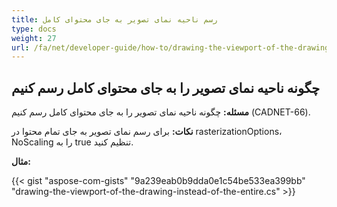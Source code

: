 ```yaml
---
title: رسم ناحیه نمای تصویر به جای محتوای کامل
type: docs
weight: 27
url: /fa/net/developer-guide/how-to/drawing-the-viewport-of-the-drawing-instead-of-the-entire content/ content/
---
```


## **چگونه ناحیه نمای تصویر را به جای محتوای کامل رسم کنیم**

**مسئله:** چگونه ناحیه نمای تصویر را به جای محتوای کامل رسم کنیم (CADNET-66).

**نکات:** برای رسم نمای تصویر به جای تمام محتوا در rasterizationOptions، NoScaling را به true تنظیم کنید.

**مثال:**

{{< gist "aspose-com-gists" "9a239eab0b9dda0e1c54be533ea399bb" "drawing-the-viewport-of-the-drawing-instead-of-the-entire.cs" >}}
